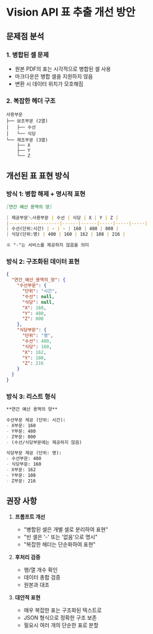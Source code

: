 # Vision API 표 추출 개선 방안

## 문제점 분석

### 1. 병합된 셀 문제
- 원본 PDF의 표는 시각적으로 병합된 셀 사용
- 마크다운은 병합 셀을 지원하지 않음
- 변환 시 데이터 위치가 모호해짐

### 2. 복잡한 헤더 구조
```
사용부문
├── 보조부문 (2열)
│   ├── 수선
│   └── 식당
└── 제조부문 (3열)
    ├── X
    ├── Y
    └── Z
```

## 개선된 표 표현 방식

### 방식 1: 병합 해제 + 명시적 표현
```markdown
[연간 예산 용역의 양]

| 제공부문＼사용부문 | 수선 | 식당 | X | Y | Z |
|-------------------|------|------|-----|-----|-----|
| 수선(단위:시간) | - | - | 160 | 480 | 800 |
| 식당(단위:명) | 400 | 160 | 162 | 108 | 216 |

※ "-"는 서비스를 제공하지 않음을 의미
```

### 방식 2: 구조화된 데이터 표현
```json
{
  "연간_예산_용역의_양": {
    "수선부문": {
      "단위": "시간",
      "수선": null,
      "식당": null,
      "X": 160,
      "Y": 480,
      "Z": 800
    },
    "식당부문": {
      "단위": "명",
      "수선": 400,
      "식당": 160,
      "X": 162,
      "Y": 108,
      "Z": 216
    }
  }
}
```

### 방식 3: 리스트 형식
```markdown
**연간 예산 용역의 양**

수선부문 제공 (단위: 시간):
- X부문: 160
- Y부문: 480
- Z부문: 800
- (수선/식당부문에는 제공하지 않음)

식당부문 제공 (단위: 명):
- 수선부문: 400
- 식당부문: 160
- X부문: 162
- Y부문: 108
- Z부문: 216
```

## 권장 사항

1. **프롬프트 개선**
   - "병합된 셀은 개별 셀로 분리하여 표현"
   - "빈 셀은 '-' 또는 '없음'으로 명시"
   - "복잡한 헤더는 단순화하여 표현"

2. **후처리 검증**
   - 행/열 개수 확인
   - 데이터 총합 검증
   - 원본과 대조

3. **대안적 표현**
   - 매우 복잡한 표는 구조화된 텍스트로
   - JSON 형식으로 정확한 구조 보존
   - 필요시 여러 개의 단순한 표로 분할